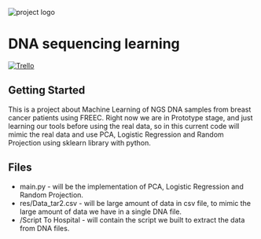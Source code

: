 ![project logo](https://github.com/flashxyz/DNA_sequencing_learning/blob/master/img/1.png)
# DNA sequencing learning
[![Trello](https://github.com/flashxyz/DNA_sequencing_learning/blob/master/img/trello.png)](https://trello.com/b/2tHwzFtL/-)

## Getting Started

This is a project about Machine Learning of NGS DNA samples from breast cancer patients using FREEC.
Right now we are in Prototype stage, and just learning our tools before using the real data, so in this current code will mimic the real data and use PCA, Logistic Regression and Random Projection using sklearn library with python.

## Files
- main.py - will be the implementation of PCA, Logistic Regression and Random Projection.
- res/Data_tar2.csv - will be large amount of data in csv file, to mimic the large amount of data we have in a single DNA file.
- /Script To Hospital - will contain the script we built to extract the data from DNA files. 
